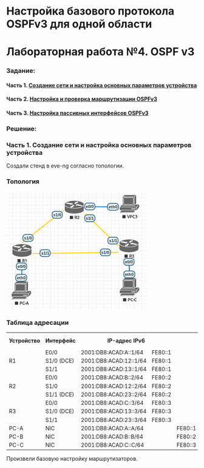 # Настройка базового протокола OSPFv3 для одной области
# Лабораторная работа №4. OSPF v3

### Задание:
#### Часть 1. [Создание сети и настройка основных параметров устройства](README.md#часть-1-создание-сети-инастройка-основных-параметров-устройства-1)

#### Часть 2. [Настройка и проверка маршрутизации OSPFv3](README.md#часть-2-настройка-ипроверка-маршрутизации-ospfv3-1)

#### Часть 3. [Настройка пассивных интерфейсов OSPFv3](README.md#часть-3-настройка-пассивных-интерфейсов-ospfv3-1)


### Решение:

### Часть 1. Создание сети и настройка основных параметров устройства

Создали стенд в eve-ng согласно топологии.
### Топология
![network](network.png)

### Таблица адресации

<table>
  <tr>
    <th>Устройство</th>
    <th>Интерфейс</th>
    <th colspan="2">IP-адрес IPv6</th>
    <th></th>
    <th>Шлюз по умолчанию</th>
  </tr>
  <tr>
    <td rowspan="3">R1</td>
    <td>E0/0</td>
    <td>2001:DB8:ACAD:A::1/64</td>
    <td>FE80::1</td>
    <td rowspan="9"></td>
  </tr>
  <tr>
    <td>S1/0 (DCE)</td>
    <td>2001:DB8:ACAD:12::1/64</td>
    <td>FE80::1</td>
  </tr>
  <tr>
    <td>S1/1</td>
    <td>2001:DB8:ACAD:13::1/64</td>
    <td>FE80::1</td>
  </tr>
  <tr>
    <td rowspan="3">R2</td>
    <td>E0/0</td>
    <td>2001:DB8:ACAD:B::2/64</td>
    <td>FE80::2</td>
  </tr>
  <tr>
    <td>S1/0</td>
    <td>2001:DB8:ACAD:12::2/64</td>
    <td>FE80::2</td>
  </tr>
  <tr>
    <td>S1/1 (DCE)</td>
    <td>2001:DB8:ACAD:23::2/64</td>
    <td>FE80::2</td>
  </tr>
  <tr>
    <td rowspan="3">R3</td>
    <td>E0/0</td>
    <td>2001:DB8:ACAD:C::3/64</td>
    <td>FE80::3</td>
  </tr>
  <tr>
    <td>S1/0 (DCE)</td>
    <td>2001:DB8:ACAD:13::3/64</td>
    <td>FE80::3</td>
  </tr>
  <tr>
    <td>S1/1</td>
    <td>2001:DB8:ACAD:23::3/64</td>
    <td>FE80::3</td>
  </tr>
  <tr>
    <td>PC-A</td>
    <td>NIC</td>
    <td>2001:DB8:ACAD:A::A/64</td>
    <td></td>
    <td>FE80::1</td>
  </tr>
  <tr>
    <td>PC-B</td>
    <td>NIC</td>
    <td>2001:DB8:ACAD:B::B/64</td>
    <td></td>
    <td>FE80::2</td>
  </tr>
  <tr>
    <td>PC-C</td>
    <td>NIC</td>
    <td>2001:DB8:ACAD:C::C/64</td>
    <td></td>
    <td>FE80::3</td>
  </tr>
</table>

Произвели базовую настройку маршрутизаторов.

